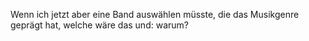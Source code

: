 Wenn ich jetzt aber eine Band auswählen müsste, die das Musikgenre geprägt hat, welche wäre das und: warum? 